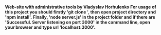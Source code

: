**Web-site with administrative tools by Vladyslav Horhulenko**
**For usage of this project you should firstly 'git clone <repository link>', then open project directory and 'npm install'.**
**Finally, 'node server.js' in the project folder and if there are 'Successful. Server listening on port 3000' in the command line, open your browser and type url 'localhost:3000'.**
